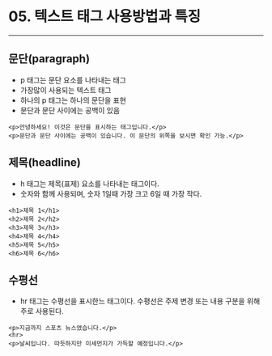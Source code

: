 # 05. 텍스트 태그 사용방법과 특징

---

## 문단(paragraph)

- p 태그는 문단 요소를 나타내는 태그
- 가장많이 사용되는 텍스트 태그
- 하나의 p 태그는 하나의 문단을 표현
- 문단과 문단 사이에는 공백이 있음
```
<p>안녕하세요! 이것은 문단을 표시하는 태그입니다.</p>
<p>문단과 문단 사이에는 공백이 있습니다. 이 문단의 위쪽을 보시면 확인 가능.</p>
```
## 제목(headline)

- h 태그는 제목(표제) 요소를 나타내는 태그이다.
- 숫자와 함께 사용되며, 숫자 1일때 가장 크고 6일 때 가장 작다.

```
<h1>제목 1</h1>
<h2>제목 2</h2>
<h3>제목 3</h3>
<h4>제목 4</h4>
<h5>제목 5</h5>
<h6>제목 6</h6>
```

## 수평선
- hr 태그는 수평선을 표시한느 태그이다. 수평선은 주제 변경 또는 내용 구분을 위해 주로 사용된다.

```
<p>지금까지 스포츠 뉴스였습니다.</p>
<hr>
<p>날씨입니다. 따듯하지만 미세먼지가 가득할 예정입니다.</p>
```